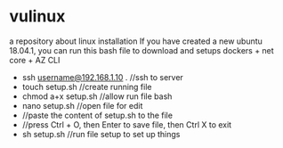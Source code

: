 # vulinux
a repository about linux installation
If you have created a new ubuntu 18.04.1, you can run this bash file to download and setups dockers + net core + AZ CLI
- ssh username@192.168.1.10 .  //ssh to server
- touch setup.sh    //create running file
- chmod a+x setup.sh  //allow run file bash
- nano setup.sh    //open file for edit
- //paste the content of setup.sh to the file
- //press Ctrl + O, then Enter to save file, then Ctrl X to exit
- sh setup.sh  //run file setup to set up things

